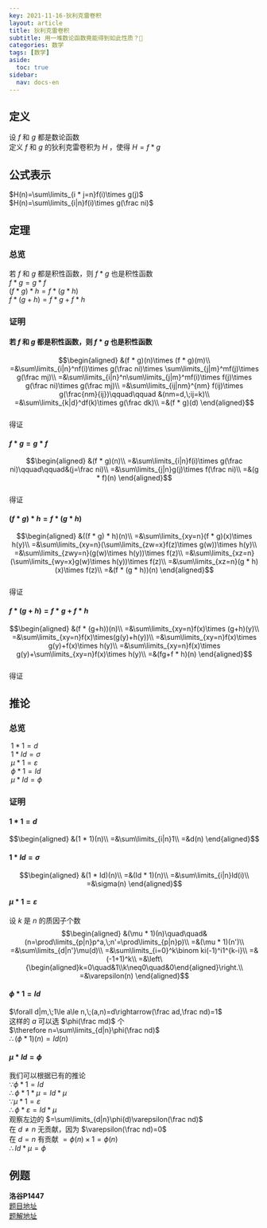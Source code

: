 ```yaml
---
key: 2021-11-16-狄利克雷卷积
layout: article
title: 狄利克雷卷积
subtitle: 用一堆数论函数竟能得到如此性质？🤔
categories: 数学
tags: [数学]
aside:
  toc: true
sidebar:
  nav: docs-en
---
```


## 定义

设 $f$ 和 $g$ 都是数论函数  
定义 $f$ 和 $g$ 的狄利克雷卷积为 $H$ ，使得 $H=f*g$  

## 公式表示

$H(n)=\sum\limits_{i * j=n}f(i)\times g(j)$  
$H(n)=\sum\limits_{i|n}f(i)\times g(\frac ni)$ 
 
## 定理
  
### 总览

若 $f$ 和 $g$ 都是积性函数，则 $f * g$ 也是积性函数  
$f * g=g * f$  
$(f * g) * h=f * (g * h)$  
$f * (g+h)=f * g+f * h$

### 证明

#### 若 $f$ 和 $g$ 都是积性函数，则 $f * g$ 也是积性函数  

$$\begin{aligned}
&(f * g)(n)\times (f * g)(m)\\
=&\sum\limits_{i|n}^nf(i)\times g(\frac ni)\times \sum\limits_{j|m}^mf(j)\times g(\frac mj)\\
=&\sum\limits_{i|n}^n\sum\limits_{j|m}^mf(i)\times f(j)\times g(\frac ni)\times g(\frac mj)\\
=&\sum\limits_{ij|nm}^{nm} f(ij)\times g(\frac{nm}{ij})\qquad\qquad &(nm=d,\;ij=k)\\
=&\sum\limits_{k|d}^df(k)\times g(\frac dk)\\
=&(f * g)(d)
\end{aligned}$$    
得证   

#### $f * g=g * f$  

$$\begin{aligned}
&(f * g)(n)\\
=&\sum\limits_{i|n}f(i)\times g(\frac ni)\qquad\qquad&(j=\frac ni)\\
=&\sum\limits_{j|n}g(j)\times f(\frac ni)\\
=&(g * f)(n)
\end{aligned}$$  
得证 

#### $(f * g) * h=f * (g * h)$

$$\begin{aligned}
 &((f * g) * h)(n)\\
	 =&\sum\limits_{xy=n}(f * g)(x)\times h(y)\\
	 =&\sum\limits_{xy=n}(\sum\limits_{zw=x}f(z)\times g(w))\times h(y)\\
	 =&\sum\limits_{zwy=n}(g(w)\times h(y))\times f(z)\\
	 =&\sum\limits_{xz=n}(\sum\limits_{wy=x}g(w)\times h(y))\times f(z)\\
	 =&\sum\limits_{xz=n}(g * h)(x)\times f(z)\\
	 =&(f * (g * h))(n) 
 \end{aligned}$$  
得证
 
#### $f * (g+h)=f * g+f * h$

$$\begin{aligned}
&(f * (g+h))(n)\\
=&\sum\limits_{xy=n}f(x)\times (g+h)(y)\\
=&\sum\limits_{xy=n}f(x)\times(g(y)+h(y))\\
=&\sum\limits_{xy=n}f(x)\times g(y)+f(x)\times h(y)\\
=&\sum\limits_{xy=n}f(x)\times g(y)+\sum\limits_{xy=n}f(x)\times h(y)\\
=&(fg+f * h)(n)
\end{aligned}$$  
得证

## 推论

### 总览

$\;1 * 1=d$  
$\;1 * Id=\sigma$  
$\;\mu * 1=\varepsilon$  
$\;\phi * 1=Id$  
$\;\mu * Id=\phi$

### 证明

#### $1 * 1=d$

$$\begin{aligned}
&(1 * 1)(n)\\
=&\sum\limits_{i|n}1\\
=&d(n)
\end{aligned}$$

#### $1 * Id=\sigma$

$$\begin{aligned}
&(1 * Id)(n)\\
=&(Id * 1)(n)\\
=&\sum\limits_{i|n}Id(i)\\
=&\sigma(n)
\end{aligned}$$

#### $\mu * 1=\varepsilon$

设 $k$ 是 $n$ 的质因子个数  
$$\begin{aligned}
&(\mu * 1)(n)\quad\quad&(n=\prod\limits_{p|n}p^a,\;n'=\prod\limits_{p|n}p)\\
=&(\mu * 1)(n')\\
=&\sum\limits_{d|n'}\mu(d)\\
=&\sum\limits_{i=0}^k\binom ki(-1)^i1^{k-i}\\
=&(-1+1)^k\\
=&\left\{\begin{aligned}k=0\quad&1\\k\neq0\quad&0\end{aligned}\right.\\
=&\varepsilon(n)
\end{aligned}$$

#### $\phi * 1=Id$

$\forall d|m,\;1\le a\le n,\;(a,n)=d\rightarrow(\frac ad,\frac nd)=1$    
这样的 $a$ 可以选 $\phi(\frac md)$ 个  
$\therefore n=\sum\limits_{d|n}\phi(\frac nd)$  
$\therefore (\phi * 1)(n)=Id(n)$  

#### $\mu * Id=\phi$

我们可以根据已有的推论  
$\because\phi * 1=Id$  
$\therefore\phi * 1 * \mu=Id * \mu$  
$\because\mu * 1=\varepsilon$  
$\therefore\phi * \varepsilon=Id * \mu$  
观察左边的 $=\sum\limits_{d|n}\phi(d)\varepsilon(\frac nd)$  
在 $d\neq n$ 无贡献，因为 $\varepsilon(\frac nd)=0$  
在 $d=n$ 有贡献 $=\phi(n)\times 1=\phi(n)$  
$\therefore Id * \mu=\phi$

## 例题

**洛谷P1447**  
[题目地址](https://www.luogu.com.cn/problem/P1447)  
[题解地址](https://tech.chivas-regal.top/blogs/solution/math/euler-inversion.html#%E6%B4%9B%E8%B0%B7p1447-%E8%83%BD%E9%87%8F%E9%87%87%E9%9B%86)
